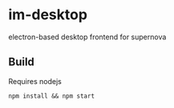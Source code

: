 # im-desktop
electron-based desktop frontend for supernova

## Build

Requires nodejs

`npm install && npm start`

